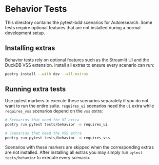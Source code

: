 # Behavior Tests

This directory contains the pytest-bdd scenarios for Autoresearch. Some tests
require optional features that are not installed during a normal development
setup.

## Installing extras

Behavior tests rely on optional features such as the Streamlit UI and the DuckDB
VSS extension. Install all extras to ensure every scenario can run:

```bash
poetry install --with dev --all-extras
```

## Running extra tests

Use pytest markers to execute these scenarios separately if you do not want to
run the entire suite. `requires_ui` scenarios need the `ui` extra while
`requires_vss` scenarios depend on the `vss` extra:

```bash
# Scenarios that need the UI extra
poetry run pytest tests/behavior -m requires_ui

# Scenarios that need the VSS extra
poetry run pytest tests/behavior -m requires_vss
```

Scenarios with these markers are skipped when the corresponding extras are not
installed. After installing all extras you may simply run `pytest tests/behavior`
to execute every scenario.

